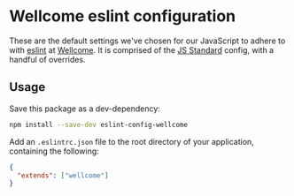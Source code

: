 # Wellcome eslint configuration

These are the default settings we've chosen for our JavaScript to adhere to with [eslint](http://eslint.org) at [Wellcome](https://wellcome.ac.uk). It is comprised of the [JS Standard](https://www.npmjs.com/package/eslint-config-standard) config, with a handful of overrides.

## Usage

Save this package as a dev-dependency:

```bash
npm install --save-dev eslint-config-wellcome
```

Add an `.eslintrc.json` file to the root directory of your application, containing the following:

```json
{
  "extends": ["wellcome"]
}
```

